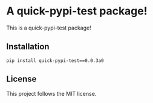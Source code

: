 # A quick-pypi-test package!

This is a quick-pypi-test package!

## Installation
```pip
pip install quick-pypi-test==0.0.3a0
```

## License
This project follows the MIT license.
